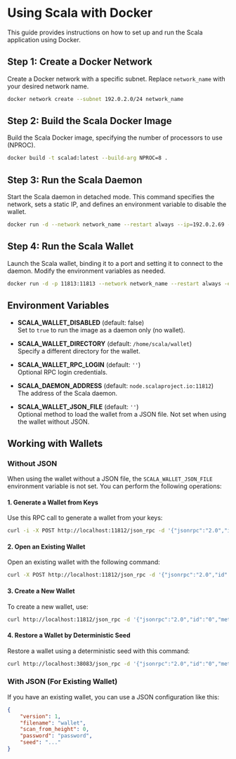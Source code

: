 # Using Scala with Docker

This guide provides instructions on how to set up and run the Scala application using Docker.

## Step 1: Create a Docker Network

Create a Docker network with a specific subnet. Replace `network_name` with your desired network name.

```bash
docker network create --subnet 192.0.2.0/24 network_name
```

## Step 2: Build the Scala Docker Image

Build the Scala Docker image, specifying the number of processors to use (NPROC). 

```bash
docker build -t scalad:latest --build-arg NPROC=8 .
```

## Step 3: Run the Scala Daemon

Start the Scala daemon in detached mode. This command specifies the network, sets a static IP, and defines an environment variable to disable the wallet.

```bash
docker run -d --network network_name --restart always --ip=192.0.2.69 -e SCALA_WALLET_DISABLED=true --name scala_daemon scalad:latest
```

## Step 4: Run the Scala Wallet

Launch the Scala wallet, binding it to a port and setting it to connect to the daemon. Modify the environment variables as needed.

```bash
docker run -d -p 11813:11813 --network network_name --restart always -e SCALA_WALLET_DISABLED=false -e SCALA_DAEMON_ADDRESS=192.0.2.69:11812 --name scala_wallet scalad:latest
```

## Environment Variables

- **SCALA_WALLET_DISABLED** (default: false)  
  Set to `true` to run the image as a daemon only (no wallet).

- **SCALA_WALLET_DIRECTORY** (default: `/home/scala/wallet`)  
  Specify a different directory for the wallet.

- **SCALA_WALLET_RPC_LOGIN** (default: `''`)  
  Optional RPC login credentials.

- **SCALA_DAEMON_ADDRESS** (default: `node.scalaproject.io:11812`)  
  The address of the Scala daemon.

- **SCALA_WALLET_JSON_FILE** (default: `''`)  
  Optional method to load the wallet from a JSON file. Not set when using the wallet without JSON.

## Working with Wallets

### Without JSON

When using the wallet without a JSON file, the `SCALA_WALLET_JSON_FILE` environment variable is not set. You can perform the following operations:

#### 1. Generate a Wallet from Keys

Use this RPC call to generate a wallet from your keys:

```bash
curl -i -X POST http://localhost:11812/json_rpc -d '{"jsonrpc":"2.0","id":"0","method":"generate_from_keys", "params":{"address":"...", "filename":"wallet", "password":"password", "spendkey":"...", "viewkey":"..."}}'
```

#### 2. Open an Existing Wallet

Open an existing wallet with the following command:

```bash
curl -X POST http://localhost:11812/json_rpc -d '{"jsonrpc":"2.0","id":"0","method":"open_wallet","params":{"filename":"wallet","password":"password"}}' -H 'Content-Type: application/json'
```

#### 3. Create a New Wallet

To create a new wallet, use:

```bash
curl http://localhost:11812/json_rpc -d '{"jsonrpc":"2.0","id":"0","method":"create_wallet","params":{"filename":"wallet","password":"password","language":"English"}}' -H 'Content-Type: application/json'
```

#### 4. Restore a Wallet by Deterministic Seed

Restore a wallet using a deterministic seed with this command:

```bash
curl http://localhost:38083/json_rpc -d '{"jsonrpc":"2.0","id":"0","method":"restore_deterministic_wallet","params":{"filename":"wallet","password":"password","seed":"...","restore_height":0, "language":"English","seed_offset":""}}' -H 'Content-Type: application/json'
```

### With JSON (For Existing Wallet)

If you have an existing wallet, you can use a JSON configuration like this:

```json
{
	"version": 1,
  	"filename": "wallet",
  	"scan_from_height": 0,
  	"password": "password",
  	"seed": "..."
}
```
